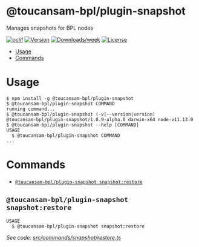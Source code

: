@toucansam-bpl/plugin-snapshot
==============================

Manages snapshots for BPL nodes

[![oclif](https://img.shields.io/badge/cli-oclif-brightgreen.svg)](https://oclif.io)
[![Version](https://img.shields.io/npm/v/@toucansam-bpl/plugin-snapshot.svg)](https://npmjs.org/package/@toucansam-bpl/plugin-snapshot)
[![Downloads/week](https://img.shields.io/npm/dw/@toucansam-bpl/plugin-snapshot.svg)](https://npmjs.org/package/@toucansam-bpl/plugin-snapshot)
[![License](https://img.shields.io/npm/l/@toucansam-bpl/plugin-snapshot.svg)](https://github.com/toucansam-bpl/plugin-snapshot/blob/master/package.json)

<!-- toc -->
* [Usage](#usage)
* [Commands](#commands)
<!-- tocstop -->
# Usage
<!-- usage -->
```sh-session
$ npm install -g @toucansam-bpl/plugin-snapshot
$ @toucansam-bpl/plugin-snapshot COMMAND
running command...
$ @toucansam-bpl/plugin-snapshot (-v|--version|version)
@toucansam-bpl/plugin-snapshot/1.0.9-alpha.0 darwin-x64 node-v11.13.0
$ @toucansam-bpl/plugin-snapshot --help [COMMAND]
USAGE
  $ @toucansam-bpl/plugin-snapshot COMMAND
...
```
<!-- usagestop -->
# Commands
<!-- commands -->
* [`@toucansam-bpl/plugin-snapshot snapshot:restore`](#toucansam-bplplugin-snapshot-snapshotrestore)

## `@toucansam-bpl/plugin-snapshot snapshot:restore`

```
USAGE
  $ @toucansam-bpl/plugin-snapshot snapshot:restore
```

_See code: [src/commands/snapshot/restore.ts](https://github.com/toucansam-bpl/plugin-snapshot/blob/v1.0.9-alpha.0/src/commands/snapshot/restore.ts)_
<!-- commandsstop -->
